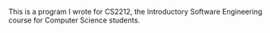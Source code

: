 This is a program I wrote for CS2212, the Introductory Software Engineering course for Computer Science students.